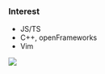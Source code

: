 ### Interest
- JS/TS
- C++, openFrameworks
- Vim

<a href="https://github.com/anuraghazra/github-readme-stats">
  <img align="left" src="https://github-readme-stats.vercel.app/api/top-langs/?username=HirokiOka&layout=compact&theme=tokyonight&langs_count=6" />
</a>
